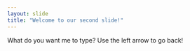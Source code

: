 ```yaml
---
layout: slide
title: "Welcome to our second slide!"
---
```

What do you want me to type?
Use the left arrow to go back!

